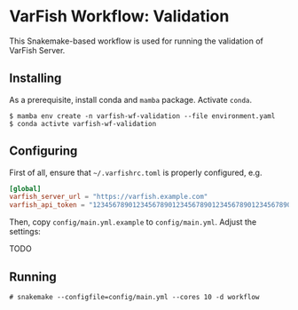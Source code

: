 # VarFish Workflow: Validation

This Snakemake-based workflow is used for running the validation of VarFish Server.

## Installing

As a prerequisite, install conda and `mamba` package.
Activate `conda`.

```terminal
$ mamba env create -n varfish-wf-validation --file environment.yaml
$ conda activte varfish-wf-validation
```


## Configuring

First of all, ensure that `~/.varfishrc.toml` is properly configured, e.g.

```toml
[global]
varfish_server_url = "https://varfish.example.com"
varfish_api_token = "1234567890123456789012345678901234567890123456789012345678901234"
```

Then, copy `config/main.yml.example` to `config/main.yml`.
Adjust the settings:

TODO

## Running

```
# snakemake --configfile=config/main.yml --cores 10 -d workflow
```


